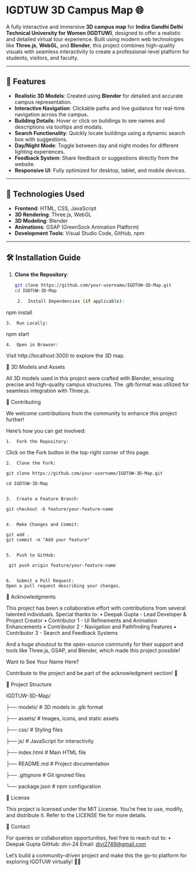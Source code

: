 
# IGDTUW 3D Campus Map 🌐

A fully interactive and immersive **3D campus map** for **Indira Gandhi Delhi Technical University for Women (IGDTUW)**, designed to offer a realistic and detailed virtual tour experience. Built using modern web technologies like **Three.js**, **WebGL**, and **Blender**, this project combines high-quality visuals with seamless interactivity to create a professional-level platform for students, visitors, and faculty.

---

## 🚀 Features

- **Realistic 3D Models**: Created using **Blender** for detailed and accurate campus representation.
- **Interactive Navigation**: Clickable paths and live guidance for real-time navigation across the campus.
- **Building Details**: Hover or click on buildings to see names and descriptions via tooltips and modals.
- **Search Functionality**: Quickly locate buildings using a dynamic search box with suggestions.
- **Day/Night Mode**: Toggle between day and night modes for different lighting experiences.
- **Feedback System**: Share feedback or suggestions directly from the website.
- **Responsive UI**: Fully optimized for desktop, tablet, and mobile devices.

---

## 🔧 Technologies Used

- **Frontend**: HTML, CSS, JavaScript
- **3D Rendering**: Three.js, WebGL
- **3D Modeling**: Blender
- **Animations**: GSAP (GreenSock Animation Platform)
- **Development Tools**: Visual Studio Code, GitHub, npm

---

## 🛠️ Installation Guide

1. **Clone the Repository**:
   ```bash
   git clone https://github.com/your-username/IGDTUW-3D-Map.git
   cd IGDTUW-3D-Map

	2.	Install Dependencies (if applicable):

npm install


	3.	Run Locally:

npm start


	4.	Open in Browser:
Visit http://localhost:3000 to explore the 3D map.

🎨 3D Models and Assets

All 3D models used in this project were crafted with Blender, ensuring precise and high-quality campus structures. The .glb format was utilized for seamless integration with Three.js.

🤝 Contributing

We welcome contributions from the community to enhance this project further!

Here’s how you can get involved:

	1.	Fork the Repository:
 
Click on the Fork button in the top-right corner of this page.
	
    2.	Clone the Fork:

    git clone https://github.com/your-username/IGDTUW-3D-Map.git

    cd IGDTUW-3D-Map


	3.	Create a Feature Branch:

    git checkout -b feature/your-feature-name


	4.	Make Changes and Commit:

    git add .
    git commit -m "Add your feature"


	5.	Push to GitHub:

     git push origin feature/your-feature-name


	6.	Submit a Pull Request:
    Open a pull request describing your changes.

📜 Acknowledgments

This project has been a collaborative effort with contributions from several talented individuals. Special thanks to:
	•	Deepak Gupta - Lead Developer & Project Creator
	•	Contributor 1 - UI Refinements and Animation Enhancements
	•	Contributor 2 - Navigation and Pathfinding Features
	•	Contributor 3 - Search and Feedback Systems

And a huge shoutout to the open-source community for their support and tools like Three.js, GSAP, and Blender, which made this project possible!

Want to See Your Name Here?

Contribute to the project and be part of the acknowledgment section! 🌟

📂 Project Structure

IGDTUW-3D-Map/

├── models/             # 3D models in .glb format

├── assets/             # Images, icons, and static assets

├── css/                # Styling files

├── js/                 # JavaScript for interactivity

├── index.html          # Main HTML file

├── README.md           # Project documentation

├── .gitignore          # Git ignored files

└── package.json        # npm configuration

📄 License

This project is licensed under the MIT License. You’re free to use, modify, and distribute it. Refer to the LICENSE file for more details.

📧 Contact

For queries or collaboration opportunities, feel free to reach out to:
	•	Deepak Gupta
GitHub: divi-24
Email: divi2749@gmail.com

Let’s build a community-driven project and make this the go-to platform for exploring IGDTUW virtually! 🚀✨

